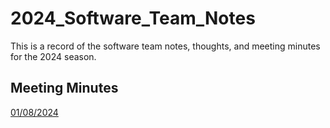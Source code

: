# 2024_Software_Team_Notes
This is a record of the software team notes, thoughts, and meeting minutes for the 2024 season.

## Meeting Minutes
[01/08/2024](minutes/2024_01_08.md)
